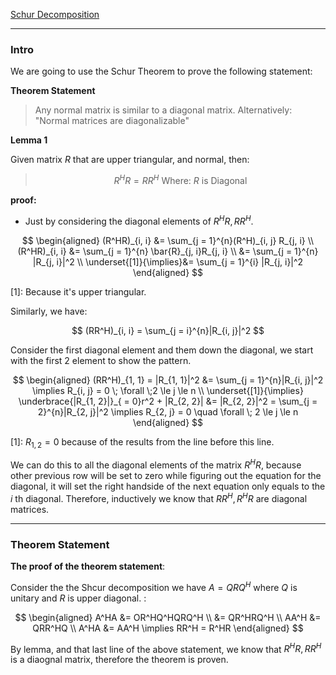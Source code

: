 [Schur Decomposition](Schur%20Decomposition/Schur%20Decomposition.md)

---
### **Intro**

We are going to use the Schur Theorem to prove the following statement: 

**Theorem Statement**

> Any normal matrix is similar to a diagonal matrix. Alternatively: "Normal matrices are diagonalizable"


**Lemma 1**

Given matrix $R$ that are upper triangular, and normal, then: 

> $$
> R^HR = RR^H \text{ Where: } R \text{ is Diagonal}
> $$

**proof:** 

* Just by considering the diagonal elements of $R^HR, RR^H$. 

$$
\begin{aligned}
    (R^HR)_{i, i} &= 
    \sum_{j = 1}^{n}(R^H)_{i, j} R_{j, i}
    \\
    (R^HR)_{i, i} &=
    \sum_{j = 1}^{n}
        \bar{R}_{j, i}R_{j, i}
    \\
    &= 
    \sum_{j = 1}^{n}
    |R_{j, i}|^2
    \\
    \underset{[1]}{\implies}&= 
    \sum_{j = 1}^{i} |R_{j, i}|^2
\end{aligned}
$$

\[1\]: Because it's upper triangular. 

Similarly, we have: 

$$
(RR^H)_{i, i} = \sum_{j = i}^{n}|R_{i, j}|^2 
$$

Consider the first diagonal element and them down the diagonal, we start with the first 2 element to show the pattern. 

$$
\begin{aligned}
    (RR^H)_{1, 1} = |R_{1, 1}|^2 &= \sum_{j = 1}^{n}|R_{i, j}|^2
    \implies R_{i, j} = 0 \; \forall \;2 \le j \le n
    \\
    \underset{[1]}{\implies}
    \underbrace{|R_{1, 2}|}_{ = 0}r^2 + |R_{2, 2}|
    &= 
    |R_{2, 2}|^2 = \sum_{j = 2}^{n}|R_{2, j}|^2 \implies R_{2, j} = 0 \quad \forall \; 2 \le j \le n
\end{aligned}
$$

\[1\]: $R_{1,2} = 0$ because of the results from the line before this line. 

We can do this to all the diagonal elements of the matrix $R^HR$, because other previous row will be set to zero while figuring out the equation for the diagonal, it will set the right handside of the next equation only equals to the $i$ th diagonal. Therefore, inductively we know that $RR^H, R^HR$ are diagonal matrices. 


---
### **Theorem Statement**

**The proof of the theorem statement**: 

Consider the the Shcur decomposition we have $A = QRQ^H$ where $Q$ is unitary and $R$ is upper diagonal. : 

$$
\begin{aligned}
    A^HA &= OR^HQ^HQRQ^H 
    \\
    &= QR^HRQ^H
    \\
    AA^H &= QRR^HQ
    \\
    A^HA &= AA^H \implies
    RR^H = R^HR
\end{aligned}
$$

By lemma, and that last line of the above statement, we know that $R^HR, RR^H$ is a diaognal matrix, therefore the theorem is proven. 






